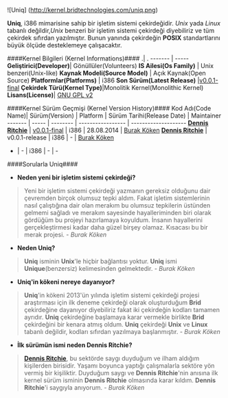 ![Uniq]
(http://kernel.bridtechnologies.com/uniq.png)

**Uniq**, i386 mimarisine sahip bir işletim sistemi çekirdeğidir. *Unix* yada *Linux* tabanlı değildir,*Unix* benzeri bir işletim sistemi çekirdeği diyebiliriz ve tüm çekirdek sıfırdan yazılmıştır. Bunun yanında çekirdeğin **POSIX** standartlarını büyük ölçüde desteklemeye
çalışacaktır.

####Kernel Bilgileri (Kernel Informations)####
  .| .
------- | ----- 
**Geliştirici(Developer)**| Gönüllüler(Volunteers) 
**IS Ailesi(Os Family)** |  Unix benzeri(Unix-like)
**Kaynak Modeli(Source Model)** | Açık Kaynak(Open Source) 
**Platformlar(Platforms)** | i386
**Son Sürüm(Latest Release)** |[v0.0.1-final](https://github.com/codnect/uniq/releases/tag/0.0.1-final)
**Çekirdek Türü(Kernel Type)**|Monolitik Kernel(Monolithic Kernel)
**Lisans(License)**| [GNU GPL v2](https://github.com/codnect/uniq/blob/master/LICENSE)

####Kernel Sürüm Geçmişi (Kernel Version History)####
Kod Adı(Code Name)| Sürüm(Version) | Platform | Sürüm Tarihi(Release Date) | Maintainer
------- | ----- | -------- | ----------------- | --------------------
[**Dennis Ritchie**](http://en.wikipedia.org/wiki/Dennis_Ritchie) | [v0.0.1-final](https://github.com/codnect/uniq/releases/tag/0.0.1-final) | i386 | 28.08.2014 | [Burak Köken](https://github.com/burakkoken)
[**Dennis Ritchie**](http://en.wikipedia.org/wiki/Dennis_Ritchie) | v0.0.1-release  | i386 | - | [Burak Köken](https://github.com/burakkoken)
- | -   | i386 | - | -

####Sorularla Uniq####

* **Neden yeni bir işletim sistemi çekirdeği?**

> Yeni bir işletim sistemi çekirdeği yazmanın gereksiz olduğunu dair çevremden birçok olumsuz tepki aldım. Fakat işletim sistemlerinin nasıl çalıştığına dair olan merakım bu olumsuz tepkilerin üstünden gelmemi sağladı ve merakım sayesinde hayalleriminden biri olarak gördüğüm bu projeyi hazırlamaya koyuldum. İnsanın hayallerini gerçekleştirmesi kadar daha güzel birşey olamaz. Kısacası bu bir merak projesi. - *Burak Köken*

* **Neden Uniq?**

>**Uniq** isminin **Unix**'le hiçbir bağlantısı yoktur. **Uniq** ismi **Unique**(benzersiz) kelimesinden gelmektedir. - *Burak Köken*

* **Uniq'in kökeni nereye dayanıyor?**

> **Uniq**'in kökeni 2013'ün yılında işletim sistemi çekirdeği projesi araştırması için ilk deneme çekirdeği olarak oluşturduğum **Brid** çekirdeğine dayanıyor diyebiliriz fakat iki çekirdeğin kodları tamamen ayrıdır. **Uniq** çekirdeğine başlamaya karar vermekle birlikte **Brid** çekirdeğini bir kenara atmış oldum. **Uniq** çekirdeği **Unix** ve **Linux** tabanlı değildir, kodları sıfırdan yazılmaya başlanmıştır. - *Burak Köken*

* **İlk sürümün ismi neden Dennis Ritchie?**

> [**Dennis Ritchie**](http://en.wikipedia.org/wiki/Dennis_Ritchie), bu sektörde saygı duyduğum ve ilham aldığım kişilerden birisidir. Yaşamı boyunca yaptığı çalışmalarla sektöre yön vermiş bir kişiliktir. Duyduğum saygı ve **Dennis Ritchie**'nin anısına ilk kernel sürüm isminin **Dennis Ritchie** olmasında karar kıldım. **Dennis Ritchie**'i saygıyla anıyorum. - *Burak Köken*
